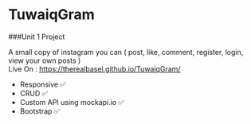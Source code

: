 # TuwaiqGram
###Unit 1 Project

A small copy of instagram you can ( post, like, comment, register, login, view your own posts )<br>
Live On : https://therealbasel.github.io/TuwaiqGram/

* Responsive ✅
* CRUD ✅
* Custom API using mockapi.io ✅
* Bootstrap ✅
